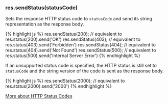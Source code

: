 <!---
 Copyright (c) 2016 StrongLoop, IBM, and Express Contributors
 License: MIT
-->

<h3 id='res.sendStatus'>res.sendStatus(statusCode)</h3>

Sets the response HTTP status code to `statusCode` and send its string representation as the response body.

{% highlight js %}
res.sendStatus(200); // equivalent to res.status(200).send('OK')
res.sendStatus(403); // equivalent to res.status(403).send('Forbidden')
res.sendStatus(404); // equivalent to res.status(404).send('Not Found')
res.sendStatus(500); // equivalent to res.status(500).send('Internal Server Error')
{% endhighlight %}

If an unsupported status code is specified, the HTTP status is still set to `statusCode` and the string version of the code is sent as the response body.

{% highlight js %}
res.sendStatus(2000); // equivalent to res.status(2000).send('2000')
{% endhighlight %}

[More about HTTP Status Codes](http://en.wikipedia.org/wiki/List_of_HTTP_status_codes)
